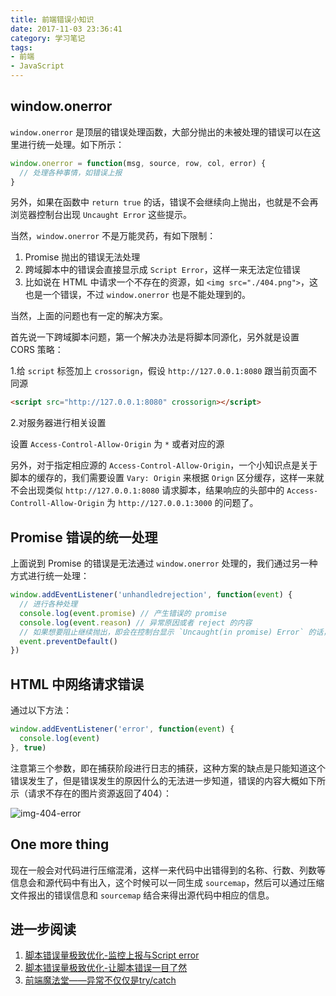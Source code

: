 ```yaml
---
title: 前端错误小知识
date: 2017-11-03 23:36:41
category: 学习笔记
tags:
- 前端
- JavaScript
---
```


## window.onerror

`window.onerror` 是顶层的错误处理函数，大部分抛出的未被处理的错误可以在这里进行统一处理。如下所示：

```js
window.onerror = function(msg, source, row, col, error) {
  // 处理各种事情，如错误上报
}
```

另外，如果在函数中 `return true` 的话，错误不会继续向上抛出，也就是不会再浏览器控制台出现 `Uncaught Error` 这些提示。

当然，`window.onerror` 不是万能灵药，有如下限制：

1. Promise 抛出的错误无法处理
2. 跨域脚本中的错误会直接显示成 `Script Error`，这样一来无法定位错误
3. 比如说在 HTML 中请求一个不存在的资源，如 `<img src="./404.png">`，这也是一个错误，不过 `window.onerror` 也是不能处理到的。

当然，上面的问题也有一定的解决方案。

首先说一下跨域脚本问题，第一个解决办法是将脚本同源化，另外就是设置 CORS 策略：

1.给 `script` 标签加上 `crossorign`，假设 `http://127.0.0.1:8080` 跟当前页面不同源

```html
<script src="http://127.0.0.1:8080" crossorign></script>
```

2.对服务器进行相关设置

设置 `Access-Control-Allow-Origin` 为 `*` 或者对应的源

另外，对于指定相应源的 `Access-Control-Allow-Origin`，一个小知识点是关于脚本的缓存的，我们需要设置 `Vary: Origin` 来根据 `Orign` 区分缓存，这样一来就不会出现类似 `http://127.0.0.1:8080` 请求脚本，结果响应的头部中的 `Access-Controll-Allow-Origin` 为 `http://127.0.0.1:3000` 的问题了。

## Promise 错误的统一处理

上面说到 Promise 的错误是无法通过 `window.onerror` 处理的，我们通过另一种方式进行统一处理：

```js
window.addEventListener('unhandledrejection', function(event) {
  // 进行各种处理
  console.log(event.promise) // 产生错误的 promise
  console.log(event.reason) // 异常原因或者 reject 的内容
  // 如果想要阻止继续抛出，即会在控制台显示 `Uncaught(in promise) Error` 的话，调用以下函数
  event.preventDefault()
})
```

## HTML 中网络请求错误

通过以下方法：

```js
window.addEventListener('error', function(event) {
  console.log(event)
}, true)
```

注意第三个参数，即在捕获阶段进行日志的捕获，这种方案的缺点是只能知道这个错误发生了，但是错误发生的原因什么的无法进一步知道，错误的内容大概如下所示（请求不存在的图片资源返回了404）：

![img-404-error](https://i.loli.net/2018/11/17/5befc59987bf6.png)

## One more thing

现在一般会对代码进行压缩混淆，这样一来代码中出错得到的名称、行数、列数等信息会和源代码中有出入，这个时候可以一同生成 `sourcemap`，然后可以通过压缩文件报出的错误信息和 `sourcemap` 结合来得出源代码中相应的信息。

## 进一步阅读

1. [脚本错误量极致优化-监控上报与Script error](https://github.com/joeyguo/blog/issues/13)
2. [脚本错误量极致优化-让脚本错误一目了然](https://github.com/joeyguo/blog/issues/14)
3. [前端魔法堂——异常不仅仅是try/catch](https://segmentfault.com/a/1190000011602203)
